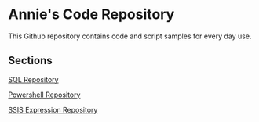 # Annie's Code Repository

This Github repository contains code and script samples for every day use.


## Sections

[SQL Repository](/sql)

[Powershell Repository](/powershell)

[SSIS Expression Repository](/ssis)
